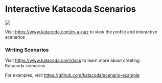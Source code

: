 # Interactive Katacoda Scenarios

[![](http://shields.katacoda.com/katacoda/m-a-naz/count.svg)](https://www.katacoda.com/m-a-naz "Get your profile on Katacoda.com")

Visit https://www.katacoda.com/m-a-naz to view the profile and interactive scenarios

### Writing Scenarios
Visit https://www.katacoda.com/docs to learn more about creating Katacoda scenarios

For examples, visit https://github.com/katacoda/scenario-example
